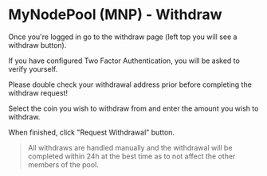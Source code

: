 # MyNodePool (MNP) - Withdraw
Once you're logged in go to the withdraw page (left top you will see a withdraw button).

If you have configured Two Factor Authentication, you will be asked to verify yourself.

Please double check your withdrawal address prior before completing the withdraw request!

Select the coin you wish to withdraw from and enter the amount you wish to withdraw.

When finished, click "Request Withdrawal" button.

> All withdraws are handled manually and the withdrawal will be completed within 24h at the best time as to not affect the other members of the pool.